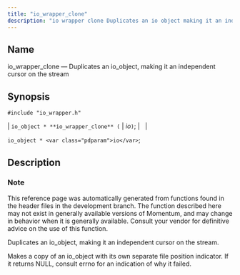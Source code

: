 ```yaml
---
title: "io_wrapper_clone"
description: "io wrapper clone Duplicates an io object making it an independent cursor on the stream io object io wrapper clone io io object io This reference page was automatically generated from functions found in the header files in the development branch The function described here may not exist in generally..."
---
```


<a name="apis.io_wrapper_clone"></a> 
## Name

io_wrapper_clone — Duplicates an io_object, making it an independent cursor on the stream

## Synopsis

`#include "io_wrapper.h"`

| `io_object * **io_wrapper_clone** (` | <var class="pdparam">io</var>`)`; |   |

`io_object * <var class="pdparam">io</var>`;<a name="idp53528032"></a> 
## Description

### Note

This reference page was automatically generated from functions found in the header files in the development branch. The function described here may not exist in generally available versions of Momentum, and may change in behavior when it is generally available. Consult your vendor for definitive advice on the use of this function.

Duplicates an io_object, making it an independent cursor on the stream.

Makes a copy of an io_object with its own separate file position indicator. If it returns NULL, consult errno for an indication of why it failed.